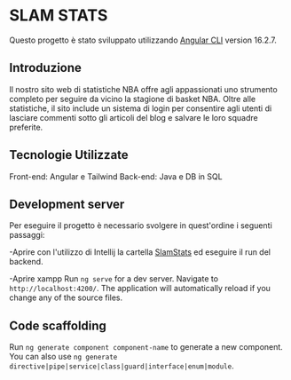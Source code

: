 # SLAM STATS

Questo progetto è stato sviluppato utilizzando [Angular CLI](https://github.com/angular/angular-cli) version 16.2.7.


## Introduzione
Il nostro sito web di statistiche NBA offre agli appassionati uno strumento completo per seguire da vicino la stagione di basket NBA. Oltre alle statistiche, il sito include un sistema di login per consentire agli utenti di lasciare commenti sotto gli articoli del blog e salvare le loro squadre preferite.

## Tecnologie Utilizzate

Front-end: Angular e Tailwind
Back-end: Java e DB in SQL

## Development server

Per eseguire il progetto è necessario svolgere in quest'ordine i seguenti passaggi:

-Aprire con l'utilizzo di Intellij la cartella [SlamStats](../../../MAIN/progetto-integrato-main/API/Back-End/SlamStats/SlamStats) ed eseguire il run del backend.

-Aprire xampp
Run `ng serve` for a dev server. Navigate to `http://localhost:4200/`. The application will automatically reload if you change any of the source files.

## Code scaffolding

Run `ng generate component component-name` to generate a new component. You can also use `ng generate directive|pipe|service|class|guard|interface|enum|module`.

